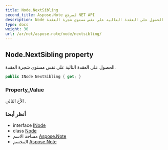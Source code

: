 ```yaml
---
title: Node.NextSibling
second_title: Aspose.Note لمرجع NET API
description: Node ملكية. الحصول على العقدة التالية على نفس مستوى شجرة العقدة.
type: docs
weight: 30
url: /ar/net/aspose.note/node/nextsibling/
---
```

## Node.NextSibling property

الحصول على العقدة التالية على نفس مستوى شجرة العقدة.

```csharp
public INode NextSibling { get; }
```

### Property_Value

الأخ التالي .

### أنظر أيضا

* interface [INode](../../inode/)
* class [Node](../)
* مساحة الاسم [Aspose.Note](../../node/)
* المجسم [Aspose.Note](../../../)



